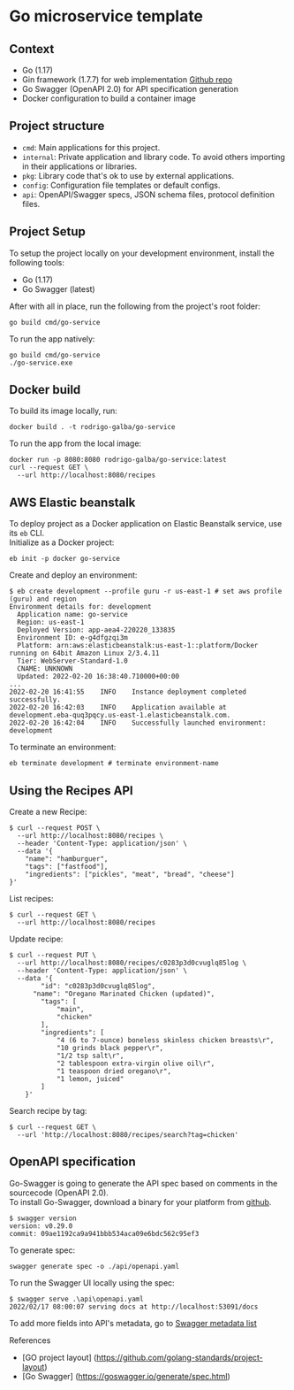 # Go microservice template

## Context

- Go (1.17)
- Gin framework (1.7.7) for web implementation [Github repo](https://github.com/gin-gonic/gin)
- Go Swagger (OpenAPI 2.0) for API specification generation
- Docker configuration to build a container image

## Project structure

- `cmd`: Main applications for this project.
- `internal`: Private application and library code. To avoid others importing in their applications or libraries.
- `pkg`: Library code that's ok to use by external applications.
- `config`: Configuration file templates or default configs.
- `api`: OpenAPI/Swagger specs, JSON schema files, protocol definition files.

## Project Setup

To setup the project locally on your development environment, install the following tools:

- Go (1.17)
- Go Swagger (latest)

After with all in place, run the following from the project's root folder:
```shell
go build cmd/go-service
```

To run the app natively:
```shell
go build cmd/go-service
./go-service.exe
```

## Docker build

To build its image locally, run:
```shell
docker build . -t rodrigo-galba/go-service
```
To run the app from the local image:
```shell
docker run -p 8080:8080 rodrigo-galba/go-service:latest
curl --request GET \
  --url http://localhost:8080/recipes
```

## AWS Elastic beanstalk

To deploy project as a Docker application on Elastic Beanstalk service, use its `eb` CLI.  
Initialize as a Docker project:
```shell
eb init -p docker go-service
```

Create and deploy an environment:
```shell
$ eb create development --profile guru -r us-east-1 # set aws profile (guru) and region
Environment details for: development
  Application name: go-service
  Region: us-east-1
  Deployed Version: app-aea4-220220_133835
  Environment ID: e-g4dfgzqi3m
  Platform: arn:aws:elasticbeanstalk:us-east-1::platform/Docker running on 64bit Amazon Linux 2/3.4.11
  Tier: WebServer-Standard-1.0
  CNAME: UNKNOWN
  Updated: 2022-02-20 16:38:40.710000+00:00
...
2022-02-20 16:41:55    INFO    Instance deployment completed successfully.
2022-02-20 16:42:03    INFO    Application available at development.eba-quq3pqcy.us-east-1.elasticbeanstalk.com.
2022-02-20 16:42:04    INFO    Successfully launched environment: development
```

To terminate an environment:
```shell
eb terminate development # terminate environment-name
```

## Using the Recipes API

Create a new Recipe:

```shell
$ curl --request POST \
  --url http://localhost:8080/recipes \
  --header 'Content-Type: application/json' \
  --data '{
	"name": "hamburguer",
	"tags": ["fastfood"],
	"ingredients": ["pickles", "meat", "bread", "cheese"]	
}'
```

List recipes:
```shell
$ curl --request GET \
  --url http://localhost:8080/recipes
```

Update recipe:

```shell
$ curl --request PUT \
  --url http://localhost:8080/recipes/c0283p3d0cvuglq85log \
  --header 'Content-Type: application/json' \
  --data '{
		"id": "c0283p3d0cvuglq85log",
	  "name": "Oregano Marinated Chicken (updated)",
		"tags": [
			"main",
			"chicken"
		],
		"ingredients": [
			"4 (6 to 7-ounce) boneless skinless chicken breasts\r",
			"10 grinds black pepper\r",
			"1/2 tsp salt\r",
			"2 tablespoon extra-virgin olive oil\r",
			"1 teaspoon dried oregano\r",
			"1 lemon, juiced"
		]
	}'
```

Search recipe by tag:

```shell
$ curl --request GET \
  --url 'http://localhost:8080/recipes/search?tag=chicken'
```

## OpenAPI specification

Go-Swagger is going to generate the API spec based on comments in the sourcecode (OpenAPI 2.0).  
To install Go-Swagger, download a binary for your platform from [github](https://github.com/go-swagger/go-swagger/releases/latest).

```shell
$ swagger version
version: v0.29.0
commit: 09ae1192ca9a941bbb534aca09e6bdc562c95ef3
```

To generate spec:
```shell
swagger generate spec -o ./api/openapi.yaml
```

To run the Swagger UI locally using the spec:
```shell
$ swagger serve .\api\openapi.yaml
2022/02/17 08:00:07 serving docs at http://localhost:53091/docs
```

To add more fields into API's metadata, go to [Swagger metadata list](https://goswagger.io/use/spec/meta.html)


References
- [GO project layout] (https://github.com/golang-standards/project-layout)
- [Go Swagger] (https://goswagger.io/generate/spec.html)
